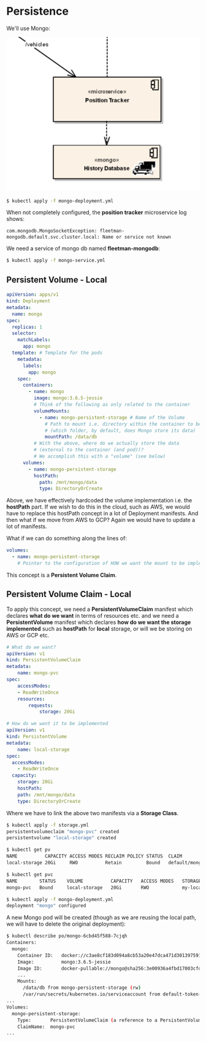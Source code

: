 # Persistence

We'll use Mongo:

![Mongo](images/mongo.png)

```bash
$ kubectl apply -f mongo-deployment.yml
```

When not completely configured, the **position tracker** microservice log shows:

```
com.mongodb.MongoSocketException: fleetman-mongodb.default.svc.cluster.local: Name or service not known
```

We need a service of mongo db named **fleetman-mongodb**:

```bash
$ kubectl apply -f mongo-service.yml
```

## Persistent Volume - Local

```yaml
apiVersion: apps/v1
kind: Deployment
metadata:
  name: mongo
spec:
  replicas: 1
  selector:
    matchLabels:
      app: mongo
  template: # Template for the pods
    metadata:
      labels:
        app: mongo
    spec:
      containers:
        - name: mongo
          image: mongo:3.6.5-jessie
          # Think of the following as only related to the container
          volumeMounts:
            - name: mongo-persistent-storage # Name of the Volume
              # Path to mount i.e. directory within the container to be mapped externally
              # (which folder, by default, does Mongo store its data)
              mountPath: /data/db
          # With the above, where do we actually store the data
          # (external to the container (and pod))?
          # We accomplish this with a "volume" (see below)
      volumes:
        - name: mongo-persistent-storage
          hostPath:
            path: /mnt/mongo/data
            type: DirectoryOrCreate
```

Above, we have effectively hardcoded the volume implementation i.e. the **hostPath** part. If we wish to do this in the cloud, such as AWS, we would have to replace this hostPath concept in a lot of Deployment manifests. And then what if we move from AWS to GCP? Again we would have to update a lot of manifests.

What if we can do something along the lines of:

```yaml
volumes:
  - name: mongo-persistent-storage
    # Pointer to the configuration of HOW we want the mount to be implemented
```

This concept is a **Persistent Volume Claim**.

## Persistent Volume Claim - Local

To apply this concept, we need a **PersistentVolumeClaim** manifest which declares **what do we want** in terms of resources etc. and we need a **PersistentVolume** manifest which declares **how do we want the storage implemented** such as **hostPath** for **local** storage, or will we be storing on AWS or GCP etc.

```yaml
# What do we want?
apiVersion: v1
kind: PersistentVolumeClaim
metadata:
	name: mongo-pvc
spec:
	accessModes:
    - ReadWriteOnce
	resources:
		requests:
			storage: 20Gi
```

```yaml
# How do we want it to be implemented
apiVersion: v1
kind: PersistentVolume
metadata:
	name: local-storage
spec:
  accessModes:
    - ReadWriteOnce
  capacity:
    storage: 20Gi    
	hostPath:
  	path: /mnt/mongo/data
    type: DirectoryOrCreate
```

Where we have to link the above two manifests via a **Storage Class**.

```bash
$ kubectl apply -f storage.yml
persistentvolumeclaim "mongo-pvc" created
persistentvolume "local-storage" created
```

```bash
$ kubectl get pv
NAME          CAPACITY ACCESS MODES RECLAIM POLICY STATUS  CLAIM               STORAGECLASS
local-storage 20Gi     RWO          Retain         Bound   default/mongo-pvc my-local-storage 
```

```bash
$ kubectl get pvc
NAME        STATUS    VOLUME          CAPACITY   ACCESS MODES   STORAGECLASS       AGE
mongo-pvc   Bound     local-storage   20Gi       RWO            my-local-storage   5m
```

```bash
$ kubectl apply -f mongo-deployment.yml
deployment "mongo" configured
```

A new Mongo pod will be created (though as we are reusing the local path, we will have to delete the original deployment):

```bash
$ kubectl describe po/mongo-6cbd45f588-7cjqh
Containers:
  mongo:
    Container ID:   docker://c3ae8cf183d094a8cb53a20e47dca471d301397591bbc37d749233a7e86f7218
    Image:          mongo:3.6.5-jessie
    Image ID:       docker-pullable://mongo@sha256:3e00936a4fbd17003cfd33ca808f03ada736134774bfbc3069d3757905a4a326
    ...
    Mounts:
      /data/db from mongo-persistent-storage (rw)
      /var/run/secrets/kubernetes.io/serviceaccount from default-token-2mljn (ro)
...
Volumes:
  mongo-persistent-storage:
    Type:       PersistentVolumeClaim (a reference to a PersistentVolumeClaim in the same namespace)
    ClaimName:  mongo-pvc
...
```


